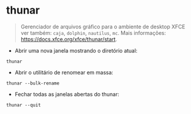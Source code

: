# thunar

> Gerenciador de arquivos gráfico para o ambiente de desktop XFCE
> ver também: `caja`, `dolphin`, `nautilus`, `mc`.
> Mais informações: <https://docs.xfce.org/xfce/thunar/start>.

- Abrir uma nova janela mostrando o diretório atual:

`thunar`

- Abrir o utilitário de renomear em massa:

`thunar --bulk-rename`

- Fechar todas as janelas abertas do thunar:


`thunar --quit`
